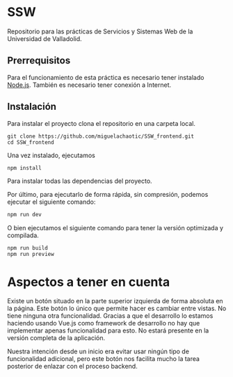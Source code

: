 # SSW

Repositorio para las prácticas de Servicios y Sistemas Web de la Universidad de Valladolid.

## Prerrequisitos

Para el funcionamiento de esta práctica es necesario tener instalado
[Node.js](https://nodejs.org/en/download). También es necesario tener
conexión a Internet.

## Instalación

Para instalar el proyecto clona el repositorio en una carpeta local.
```shell
git clone https://github.com/miguelachaotic/SSW_frontend.git
cd SSW_frontend
```
Una vez instalado, ejecutamos
```sh
npm install
```
Para instalar todas las dependencias del proyecto.

Por último, para ejecutarlo de forma rápida, sin compresión,
podemos ejecutar el siguiente comando:
```sh
npm run dev
```
O bien ejecutamos el siguiente comando para tener la versión optimizada y compilada.
```shell
npm run build
npm run preview
```

# Aspectos a tener en cuenta
Existe un botón situado en la parte superior izquierda de forma absoluta en la página. Este botón lo único que permite
hacer es cambiar entre vistas. No tiene ninguna otra funcionalidad. Gracias a que el desarrollo lo estamos haciendo
usando Vue.js como framework de desarrollo no hay que implementar apenas funcionalidad para esto. No estará presente
en la versión completa de la aplicación.

Nuestra intención desde un inicio era evitar usar ningún tipo de funcionalidad adicional, pero este botón nos facilita
mucho la tarea posterior de enlazar con el proceso backend.